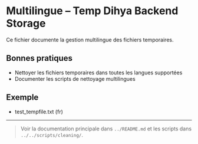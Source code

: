 # Multilingue – Temp Dihya Backend Storage

Ce fichier documente la gestion multilingue des fichiers temporaires.

## Bonnes pratiques
- Nettoyer les fichiers temporaires dans toutes les langues supportées
- Documenter les scripts de nettoyage multilingues

## Exemple
- test_tempfile.txt (fr)

---

> Voir la documentation principale dans `../README.md` et les scripts dans `../../scripts/cleaning/`.
